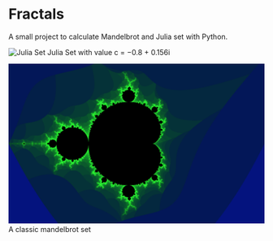 # Fractals

A small project to calculate Mandelbrot and Julia set with Python.

![Julia Set](juliaset1.png)
Julia Set with value c = −0.8 + 0.156i

![Mandebrot](mandelbrot1.png)
A classic mandelbrot set
